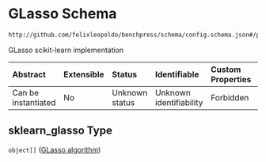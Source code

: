 # GLasso Schema

```txt
http://github.com/felixleopoldo/benchpress/schema/config.schema.json#/properties/resources/properties/structure_learning_algorithms/properties/sklearn_glasso
```

GLasso scikit-learn implementation

| Abstract            | Extensible | Status         | Identifiable            | Custom Properties | Additional Properties | Access Restrictions | Defined In                                                       |
| :------------------ | :--------- | :------------- | :---------------------- | :---------------- | :-------------------- | :------------------ | :--------------------------------------------------------------- |
| Can be instantiated | No         | Unknown status | Unknown identifiability | Forbidden         | Allowed               | none                | [config.schema.json*](config.schema.json "open original schema") |

## sklearn_glasso Type

`object[]` ([GLasso algorithm](config-definitions-glasso-algorithm.md))
